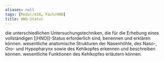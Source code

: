 ```yaml
---
aliases: null
tags: [Modul/m16, Fach/HNO]
title: HNO-Status
---
```

die unterschiedlichen Untersuchungstechniken, die für die Erhebung eines vollständigen [[HNO]]-Status erforderlich sind, benennen und erklären können.
wesentliche anatomische Strukturen der Nasenhöhle, des Naso-, Oro- und Hypopharynx sowie des Kehlkopfes erkennen und beschreiben können.
wesentliche Funktionen des Kehlkopfes erläutern können.

